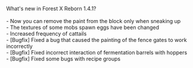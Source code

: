 What's new in Forest X Reborn 1.4.1?<br />
<br /> - Now you can remove the paint from the block only when sneaking up
<br /> - The textures of some mobs spawn eggs have been changed
<br /> - Increased frequency of cattails
<br /> - [Bugfix] Fixed a bug that caused the painting of the fence gates to work incorrectly
<br /> - [Bugfix] Fixed incorrect interaction of fermentation barrels with hoppers
<br /> - [Bugfix] Fixed some bugs with recipe groups
